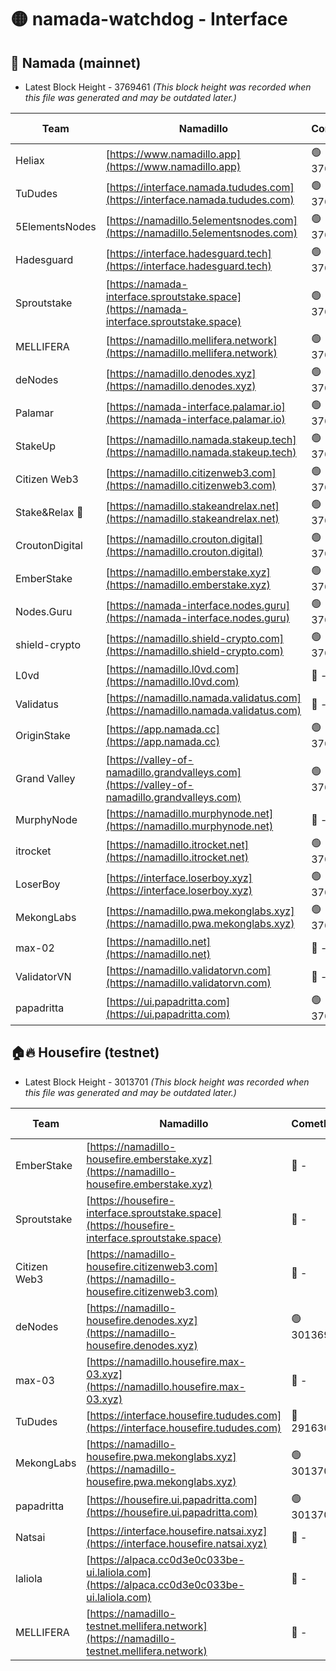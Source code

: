 # 🟡 namada-watchdog - Interface

## 🚀 Namada (mainnet)
- Latest Block Height - 3769461 *(This block height was recorded when this file was generated and may be outdated later.)*

| Team | Namadillo | CometBFT | Indexer | MASP Indexer |
|-|-|-|-|-|
| Heliax | [https://www.namadillo.app](https://www.namadillo.app) | 🟢 3769432 | 🟢 3769432 | 🔴 3765769 |
| TuDudes | [https://interface.namada.tududes.com](https://interface.namada.tududes.com) | 🟢 3769432 | 🟢 3769432 | 🔴 3765769 |
| 5ElementsNodes | [https://namadillo.5elementsnodes.com](https://namadillo.5elementsnodes.com) | 🟢 3769433 | 🟢 3769433 | 🔴 3765769 |
| Hadesguard | [https://interface.hadesguard.tech](https://interface.hadesguard.tech) | 🟢 3769434 | 🟢 3769434 | 🔴 3765769 |
| Sproutstake | [https://namada-interface.sproutstake.space](https://namada-interface.sproutstake.space) | 🟢 3769434 | 🔴 - | 🔴 - |
| MELLIFERA | [https://namadillo.mellifera.network](https://namadillo.mellifera.network) | 🟢 3769438 | 🟢 3769438 | 🔴 3765769 |
| deNodes | [https://namadillo.denodes.xyz](https://namadillo.denodes.xyz) | 🟢 3769438 | 🟢 3769438 | 🟢 3769439 |
| Palamar | [https://namada-interface.palamar.io](https://namada-interface.palamar.io) | 🟢 3769439 | 🟢 3769439 | 🔴 3765769 |
| StakeUp | [https://namadillo.namada.stakeup.tech](https://namadillo.namada.stakeup.tech) | 🟢 3769440 | 🟢 3769440 | 🔴 3765769 |
| Citizen Web3 | [https://namadillo.citizenweb3.com](https://namadillo.citizenweb3.com) | 🟢 3769441 | 🟢 3769441 | 🔴 3765769 |
| Stake&Relax 🦥 | [https://namadillo.stakeandrelax.net](https://namadillo.stakeandrelax.net) | 🟢 3769442 | 🟢 3769441 | 🔴 3765769 |
| CroutonDigital | [https://namadillo.crouton.digital](https://namadillo.crouton.digital) | 🟢 3769442 | 🟢 3769442 | 🟢 3769442 |
| EmberStake | [https://namadillo.emberstake.xyz](https://namadillo.emberstake.xyz) | 🟢 3769443 | 🟢 3769443 | 🔴 3765769 |
| Nodes.Guru | [https://namada-interface.nodes.guru](https://namada-interface.nodes.guru) | 🟢 3769443 | 🟢 3769443 | 🟢 3769443 |
| shield-crypto | [https://namadillo.shield-crypto.com](https://namadillo.shield-crypto.com) | 🟢 3769368 | 🔴 - | 🔴 - |
| L0vd | [https://namadillo.l0vd.com](https://namadillo.l0vd.com) | 🔴 - | 🔴 - | 🔴 - |
| Validatus | [https://namadillo.namada.validatus.com](https://namadillo.namada.validatus.com) | 🔴 - | 🔴 - | 🔴 - |
| OriginStake | [https://app.namada.cc](https://app.namada.cc) | 🟢 3769453 | 🟢 3769453 | 🔴 3765769 |
| Grand Valley | [https://valley-of-namadillo.grandvalleys.com](https://valley-of-namadillo.grandvalleys.com) | 🟢 3769453 | 🟢 3769453 | 🔴 3763785 |
| MurphyNode | [https://namadillo.murphynode.net](https://namadillo.murphynode.net) | 🔴 - | 🔴 - | 🔴 - |
| itrocket | [https://namadillo.itrocket.net](https://namadillo.itrocket.net) | 🟢 3769456 | 🟢 3769456 | 🟢 3769456 |
| LoserBoy | [https://interface.loserboy.xyz](https://interface.loserboy.xyz) | 🟢 3769456 | 🟢 3769456 | 🔴 3765769 |
| MekongLabs | [https://namadillo.pwa.mekonglabs.xyz](https://namadillo.pwa.mekonglabs.xyz) | 🟢 3769457 | 🟢 3769457 | 🔴 3765769 |
| max-02 | [https://namadillo.net](https://namadillo.net) | 🔴 - | 🔴 - | 🔴 - |
| ValidatorVN | [https://namadillo.validatorvn.com](https://namadillo.validatorvn.com) | 🔴 - | 🔴 - | 🔴 - |
| papadritta | [https://ui.papadritta.com](https://ui.papadritta.com) | 🟢 3769461 | 🟢 3769461 | 🔴 - |

## 🏠🔥 Housefire (testnet)
- Latest Block Height - 3013701 *(This block height was recorded when this file was generated and may be outdated later.)*

| Team | Namadillo | CometBFT | Indexer | MASP Indexer |
|-|-|-|-|-|
| EmberStake | [https://namadillo-housefire.emberstake.xyz](https://namadillo-housefire.emberstake.xyz) | 🔴 - | 🔴 - | 🔴 - |
| Sproutstake | [https://housefire-interface.sproutstake.space](https://housefire-interface.sproutstake.space) | 🔴 - | 🔴 - | 🔴 - |
| Citizen Web3 | [https://namadillo-housefire.citizenweb3.com](https://namadillo-housefire.citizenweb3.com) | 🔴 - | 🔴 - | 🔴 - |
| deNodes | [https://namadillo-housefire.denodes.xyz](https://namadillo-housefire.denodes.xyz) | 🟢 3013691 | 🟢 3013691 | 🟢 3013691 |
| max-03 | [https://namadillo.housefire.max-03.xyz](https://namadillo.housefire.max-03.xyz) | 🔴 - | 🔴 - | 🔴 - |
| TuDudes | [https://interface.housefire.tududes.com](https://interface.housefire.tududes.com) | 🔴 2916306 | 🔴 2916306 | 🔴 2916306 |
| MekongLabs | [https://namadillo-housefire.pwa.mekonglabs.xyz](https://namadillo-housefire.pwa.mekonglabs.xyz) | 🟢 3013701 | 🟢 3013701 | 🟢 3013701 |
| papadritta | [https://housefire.ui.papadritta.com](https://housefire.ui.papadritta.com) | 🟢 3013701 | 🟢 3013701 | 🟢 3013701 |
| Natsai | [https://interface.housefire.natsai.xyz](https://interface.housefire.natsai.xyz) | 🔴 - | 🔴 - | 🔴 - |
| laliola | [https://alpaca.cc0d3e0c033be-ui.laliola.com](https://alpaca.cc0d3e0c033be-ui.laliola.com) | 🔴 - | 🔴 - | 🔴 - |
| MELLIFERA | [https://namadillo-testnet.mellifera.network](https://namadillo-testnet.mellifera.network) | 🔴 - | 🔴 2778001 | 🔴 2607259 |


